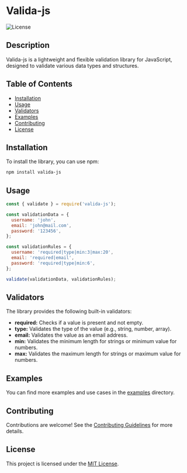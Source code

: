 # Valida-js

![License](https://img.shields.io/badge/license-MIT-blue.svg)

## Description

Valida-js is a lightweight and flexible validation library for JavaScript, designed to validate various data types and structures.

## Table of Contents

- [Installation](#installation)
- [Usage](#usage)
- [Validators](#validators)
- [Examples](#examples)
- [Contributing](#contributing)
- [License](#license)

## Installation

To install the library, you can use npm:

```bash
npm install valida-js
```

## Usage

```javascript
const { validate } = require('valida-js');

const validationData = {
  username: 'john',
  email: 'john@mail.com',
  password: '123456',
};

const validationRules = {
  username: 'required|type|min:3|max:20',
  email: 'required|email',
  password: 'required|type|min:6',
};

validate(validationData, validationRules);
```

## Validators

The library provides the following built-in validators:

- **required:** Checks if a value is present and not empty.
- **type:** Validates the type of the value (e.g., string, number, array).
- **email:** Validates the value as an email address.
- **min:** Validates the minimum length for strings or minimum value for numbers.
- **max:** Validates the maximum length for strings or maximum value for numbers.

## Examples

You can find more examples and use cases in the [examples](examples) directory.

## Contributing

Contributions are welcome! See the [Contributing Guidelines](CONTRIBUTING.md) for more details.

## License

This project is licensed under the [MIT License](LICENSE).